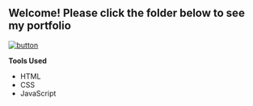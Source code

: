 <h2>Welcome! Please click the folder below to see my portfolio</h2>

[![button](https://nuotraukos.mediakatalogas.lt/thumbs/folder-98462_1280.png)](https://justgo13.github.io/)

<strong>Tools Used</strong>
<ul> 
  <li>HTML</li>
  <li>CSS</li>
  <li>JavaScript</li>
</ul>
